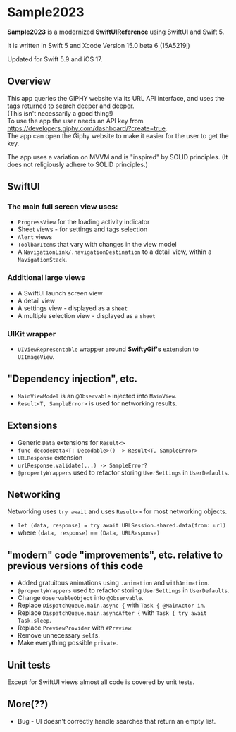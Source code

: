 
# Sample2023

**Sample2023** is a modernized **SwiftUIReference** using SwiftUI and Swift 5.

It is written in Swift 5 and Xcode Version 15.0 beta 6 (15A5219j)  
  
Updated for Swift 5.9 and iOS 17. 

## Overview  
This app queries the GIPHY website via its URL API interface, and uses the tags returned to search deeper and deeper.  
(This isn't necessarily a good thing!)  
To use the app the user needs an API key from <https://developers.giphy.com/dashboard/?create=true>.  
The app can open the Giphy website to make it easier for the user to get the key.  

The app uses a variation on MVVM and is "inspired" by SOLID principles.  (It does not religiously adhere to SOLID principles.)

## SwiftUI  
### The main full screen view uses:  
* `ProgressView` for the loading activity indicator  
* Sheet views - for settings and tags selection  
* `Alert` views  
* `ToolbarItem`s that vary with changes in the view model  
* A `NavigationLink/.navigationDestination` to a detail view, within a `NavigationStack`.

### Additional large views  
* A SwiftUI launch screen view  
* A detail view  
* A settings view - displayed as a `sheet`  
* A multiple selection view - displayed as a `sheet`  

### UIKit wrapper  
* `UIViewRepresentable` wrapper around **SwiftyGif's** extension to `UIImageView`.  

## "Dependency injection", etc.  
* `MainViewModel` is an `@Observable` injected into `MainView`.
* `Result<T, SampleError>` is used for networking results.

## Extensions  
* Generic `Data` extensions for `Result<>`  
 * `func decodeData<T: Decodable>() -> Result<T, SampleError>`  
* `URLResponse` extension  
 * `urlResponse.validate(...) -> SampleError?`  
* `@propertyWrappers` used to refactor storing `UserSettings` in `UserDefaults`.  

## Networking  
Networking uses `try await` and uses `Result<>` for most networking objects.  

* `let (data, response) = try await URLSession.shared.data(from: url)`  
 * where `(data, response)` == `(Data, URLResponse)`  

## "modern" code "improvements", etc. relative to previous versions of this code  
* Added gratuitous animations using `.animation` and `withAnimation`.  
* `@propertyWrappers` used to refactor storing `UserSettings` in `UserDefaults`.  
* Change `ObservableObject` into `@Observable`.  
* Replace `DispatchQueue.main.async {` with `Task { @MainActor in`.  
* Replace `DispatchQueue.main.asyncAfter {` with `Task { try await Task.sleep`.  
* Replace `PreviewProvider` with `#Preview`.  
* Remove unnecessary `self`s.  
* Make everything possible `private`.  

## Unit tests
Except for SwiftUI views almost all code is covered by unit tests.  

## More(??)
* Bug - UI doesn't correctly handle searches that return an empty list.  

